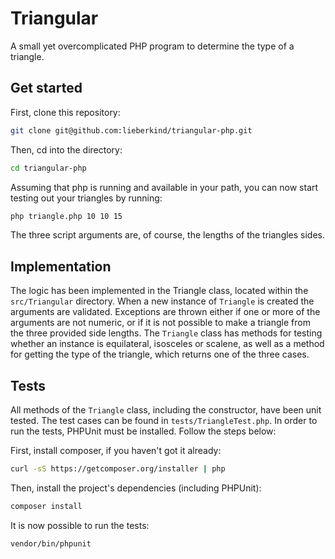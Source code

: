# Triangular
A small yet overcomplicated PHP program to determine the type of a triangle.

## Get started
First, clone this repository:

```bash
git clone git@github.com:lieberkind/triangular-php.git
```

Then, cd into the directory:

```bash
cd triangular-php
```

Assuming that php is running and available in your path, you can now start testing out your triangles by running:

```bash
php triangle.php 10 10 15
```

The three script arguments are, of course, the lengths of the triangles sides.

## Implementation
The logic has been implemented in the Triangle class, located within the `src/Triangular` directory. When a new instance of `Triangle` is created the arguments are validated. Exceptions are thrown either if one or more of the arguments are not numeric, or if it is not possible to make a triangle from the three provided side lengths. The `Triangle` class has methods for testing whether an instance is equilateral, isosceles or scalene, as well as a method for getting the type of the triangle, which returns one of the three cases.

## Tests
All methods of the `Triangle` class, including the constructor, have been unit tested. The test cases can be found in `tests/TriangleTest.php`. In order to run the tests, PHPUnit must be installed. Follow the steps below:

First, install composer, if you haven't got it already:

```bash
curl -sS https://getcomposer.org/installer | php
```

Then, install the project's dependencies (including PHPUnit):

```bash
composer install
```

It is now possible to run the tests:

```bash
vendor/bin/phpunit
```
